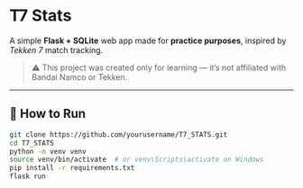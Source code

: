 
#  T7 Stats

A simple **Flask + SQLite** web app made for **practice purposes**, inspired by *Tekken 7* match tracking.

> ⚠️ This project was created only for learning — it’s not affiliated with Bandai Namco or Tekken.

---

## 🚀 How to Run

```bash
git clone https://github.com/yourusername/T7_STATS.git
cd T7_STATS
python -m venv venv
source venv/bin/activate  # or venv\Scripts\activate on Windows
pip install -r requirements.txt
flask run
